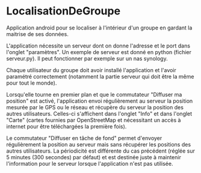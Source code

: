 # LocalisationDeGroupe
Application android pour se localiser à l'intérieur d'un groupe en gardant la maitrise de ses données.

L'application nécessite un serveur dont on donne l'adresse et le port dans l'onglet "paramètres".
Un exemple de serveur est donné en python (fichier serveur.py). Il peut fonctionner par exemple sur un nas synology.

Chaque utilisateur du groupe doit avoir installé l'application et l'avoir paramétré correctement
(notamment la partie serveur qui doit être la même pour tout le monde).

Lorsqu'elle tourne en premier plan et que le commutateur "Diffuser ma position" est activé,
l'application envoi régulièrement au serveur la position mesurée par le GPS ou le réseau et
récupère du serveur la position des autres utilisateurs. Celles-ci s'affichent dans l'onglet "Info"
et dans l'onglet "Carte" (cartes fournies par OpenStreetMap et nécessitant un accès à internet pour
être téléchargées la première fois).

Le commutateur "Diffuser en tâche de fond" permet d'envoyer régulièrement la position au serveur
mais sans récupérer les positions des autres utilisateurs. La périodicité est différente du cas précédent
(réglée sur 5 minutes (300 secondes) par défaut) et est destinée juste à maintenir l'information
pour le serveur lorsque l'application n'est pas utilisée.
